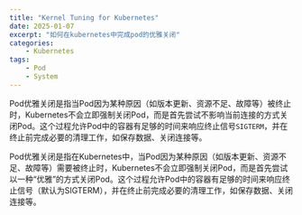 ```yaml
---
title: "Kernel Tuning for Kubernetes"
date: 2025-01-07
excerpt: "如何在kubernetes中完成pod的优雅关闭"
categories: 
    - Kubernetes
tags: 
    - Pod
    - System
---
```


Pod优雅关闭是指当Pod因为某种原因（如版本更新、资源不足、故障等）被终止时，Kubernetes不会立即强制关闭Pod，而是首先尝试不影响当前连接的方式关闭Pod。这个过程允许Pod中的容器有足够的时间来响应终止信号`SIGTERM`，并在终止前完成必要的清理工作，如保存数据、关闭连接等。


Pod优雅关闭是指在Kubernetes中，当Pod因为某种原因（如版本更新、资源不足、故障等）需要被终止时，Kubernetes不会立即强制关闭Pod，而是首先尝试以一种“优雅”的方式关闭Pod。这个过程允许Pod中的容器有足够的时间来响应终止信号（默认为SIGTERM），并在终止前完成必要的清理工作，如保存数据、关闭连接等。

